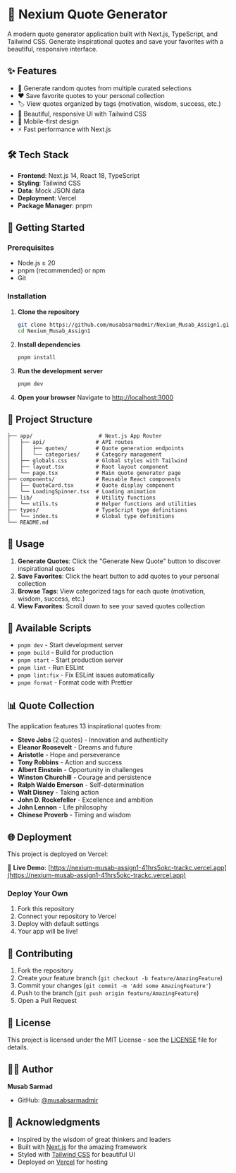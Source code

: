 # 📖 Nexium Quote Generator

A modern quote generator application built with Next.js, TypeScript, and Tailwind CSS. Generate inspirational quotes and save your favorites with a beautiful, responsive interface.

## ✨ Features

- 🎯 Generate random quotes from multiple curated selections
- ❤️ Save favorite quotes to your personal collection
- 🏷️ View quotes organized by tags (motivation, wisdom, success, etc.)
- 🎨 Beautiful, responsive UI with Tailwind CSS
- 📱 Mobile-first design
- ⚡ Fast performance with Next.js

## 🛠️ Tech Stack

- **Frontend**: Next.js 14, React 18, TypeScript
- **Styling**: Tailwind CSS
- **Data**: Mock JSON data
- **Deployment**: Vercel
- **Package Manager**: pnpm

## 🚀 Getting Started

### Prerequisites

- Node.js ≥ 20
- pnpm (recommended) or npm
- Git

### Installation

1. **Clone the repository**

   ```bash
   git clone https://github.com/musabsarmadmir/Nexium_Musab_Assign1.git
   cd Nexium_Musab_Assign1
   ```

2. **Install dependencies**

   ```bash
   pnpm install
   ```

3. **Run the development server**

   ```bash
   pnpm dev
   ```

4. **Open your browser**
   Navigate to [http://localhost:3000](http://localhost:3000)

## 📁 Project Structure

```
├── app/                     # Next.js App Router
│   ├── api/                # API routes
│   │   ├── quotes/         # Quote generation endpoints
│   │   └── categories/     # Category management
│   ├── globals.css         # Global styles with Tailwind
│   ├── layout.tsx          # Root layout component
│   └── page.tsx            # Main quote generator page
├── components/             # Reusable React components
│   ├── QuoteCard.tsx       # Quote display component
│   └── LoadingSpinner.tsx  # Loading animation
├── lib/                    # Utility functions
│   └── utils.ts            # Helper functions and utilities
├── types/                  # TypeScript type definitions
│   └── index.ts            # Global type definitions
└── README.md
```

## 🎯 Usage

1. **Generate Quotes**: Click the "Generate New Quote" button to discover inspirational quotes
2. **Save Favorites**: Click the heart button to add quotes to your personal collection
3. **Browse Tags**: View categorized tags for each quote (motivation, wisdom, success, etc.)
4. **View Favorites**: Scroll down to see your saved quotes collection

## 🔧 Available Scripts

- `pnpm dev` - Start development server
- `pnpm build` - Build for production
- `pnpm start` - Start production server
- `pnpm lint` - Run ESLint
- `pnpm lint:fix` - Fix ESLint issues automatically
- `pnpm format` - Format code with Prettier

## 📊 Quote Collection

The application features 13 inspirational quotes from:

- **Steve Jobs** (2 quotes) - Innovation and authenticity
- **Eleanor Roosevelt** - Dreams and future
- **Aristotle** - Hope and perseverance  
- **Tony Robbins** - Action and success
- **Albert Einstein** - Opportunity in challenges
- **Winston Churchill** - Courage and persistence
- **Ralph Waldo Emerson** - Self-determination
- **Walt Disney** - Taking action
- **John D. Rockefeller** - Excellence and ambition
- **John Lennon** - Life philosophy
- **Chinese Proverb** - Timing and wisdom

## 🌐 Deployment

This project is deployed on Vercel:

🔗 **Live Demo**: [https://nexium-musab-assign1-41hrs5okc-trackc.vercel.app](https://nexium-musab-assign1-41hrs5okc-trackc.vercel.app)

### Deploy Your Own

1. Fork this repository
2. Connect your repository to Vercel
3. Deploy with default settings
4. Your app will be live!

## 🤝 Contributing

1. Fork the repository
2. Create your feature branch (`git checkout -b feature/AmazingFeature`)
3. Commit your changes (`git commit -m 'Add some AmazingFeature'`)
4. Push to the branch (`git push origin feature/AmazingFeature`)
5. Open a Pull Request

## 📄 License

This project is licensed under the MIT License - see the [LICENSE](LICENSE) file for details.

## 👨‍💻 Author

**Musab Sarmad**

- GitHub: [@musabsarmadmir](https://github.com/musabsarmadmir)

## 🙏 Acknowledgments

- Inspired by the wisdom of great thinkers and leaders
- Built with [Next.js](https://nextjs.org/) for the amazing framework
- Styled with [Tailwind CSS](https://tailwindcss.com/) for beautiful UI
- Deployed on [Vercel](https://vercel.com/) for hosting